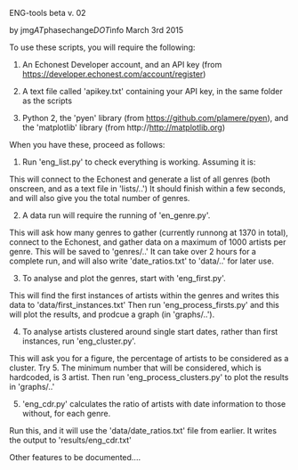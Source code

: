 ENG-tools beta
v. 02

by jmg*AT*phasechange*DOT*info
March 3rd 2015

To use these scripts, you will require the following:

1) An Echonest Developer account, and an API key (from https://developer.echonest.com/account/register)

2) A text file called 'apikey.txt' containing your API key, in the same folder as the scripts

3) Python 2, the 'pyen' library (from https://github.com/plamere/pyen), and the 'matplotlib' library (from http://http://matplotlib.org)

When you have these, proceed as follows:

1) Run 'eng_list.py' to check everything is working. Assuming it is: 

This will connect to the Echonest and generate a list of all genres (both onscreen, and as a text file in 'lists/..')
It should finish within a few seconds, and will also give you the total number of genres. 

2) A data run will require the running of 'en_genre.py'. 

This will ask how many genres to gather (currently runnong at 1370 in total), connect to the Echonest, and gather data on a maximum of 1000 artists per genre. This will be saved to 'genres/..'
It can take over 2 hours for a complete run, and will also write 'date_ratios.txt' to 'data/..' for later use. 

3) To analyse and plot the genres, start with 'eng_first.py'.

This will find the first instances of artists within the genres and writes this data to 'data/first_instances.txt'
Then run 'eng_process_firsts.py' and this will plot the results, and prodcue a graph (in 'graphs/..'). 

4) To analyse artists clustered around single start dates, rather than first instances, run 'eng_cluster.py'. 

This will ask you for a figure, the percentage of artists to be considered as a cluster. Try 5. The minimum number that will be considered, which is hardcoded, is 3 artist. 
Then run 'eng_process_clusters.py' to plot the results in 'graphs/..'

5) 'eng_cdr.py' calculates the ratio of artists with date information to those without, for each genre.

Run this, and it will use the 'data/date_ratios.txt' file from earlier. It writes the output to 'results/eng_cdr.txt'

Other features to be documented....
